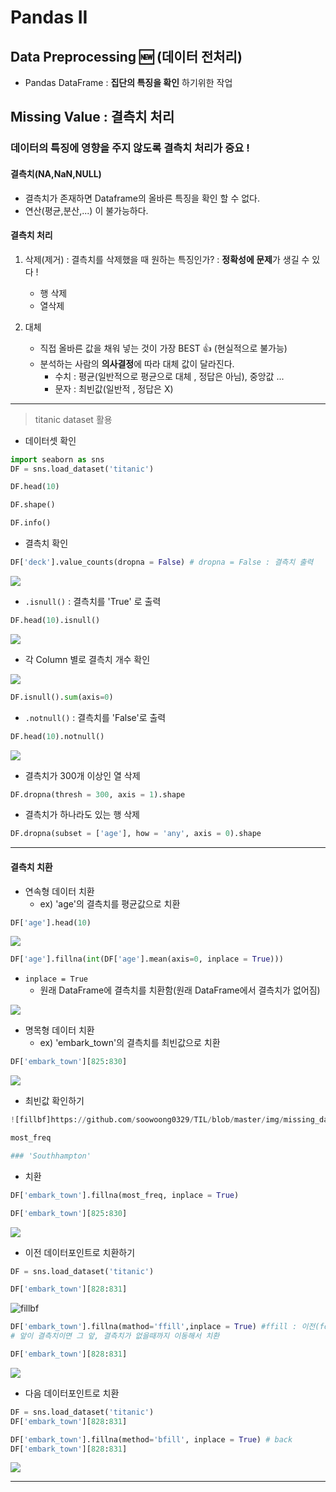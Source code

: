 # Pandas II

## Data Preprocessing :new: (데이터 전처리)

* Pandas DataFrame : **집단의 특징을 확인** 하기위한 작업

## Missing Value : 결측치 처리

### **데이터의 특징에 영향을 주지 않도록** 결측치 처리가 중요 !

#### 결측치(NA,NaN,NULL)

* 결측치가 존재하면 Dataframe의 올바른 특징을 확인 할 수 없다.
* 연산(평균,분산,...) 이 불가능하다.

#### 결측치 처리

1. 삭제(제거) : 결측치를 삭제했을 때 원하는 특징인가? : **정확성에 문제**가 생길 수 있다 !
   * 행 삭제
   * 열삭제

2. 대체
   * 직접 올바른 값을 채워 넣는 것이 가장 BEST :thumbsup: (현실적으로 불가능)
   * 분석하는 사람의 **의사결정**에 따라 대체 값이 달라진다.
     * 수치 : 평균(일반적으로 평균으로 대체 , 정답은 아님), 중앙값 ...
     * 문자 : 최빈값(일반적 , 정답은 X)

---

> titanic dataset 활용

* 데이터셋 확인

```python
import seaborn as sns
DF = sns.load_dataset('titanic')

DF.head(10)
```

```python
DF.shape()
```

```python
DF.info()
```

* 결측치 확인

```python
DF['deck'].value_counts(dropna = False) # dropna = False : 결측치 출력
```

![](https://github.com/soowoong0329/TIL/blob/master/img/missing_data/dropnafalse.PNG?raw=true)

* `.isnull()` : 결측치를 'True' 로 출력

```python
DF.head(10).isnull()
```

![](https://github.com/soowoong0329/TIL/blob/master/img/missing_data/isnull.PNG?raw=true)

* 각 Column 별로 결측치 개수 확인

![](https://github.com/soowoong0329/TIL/blob/master/img/missing_data/axis.PNG?raw=true)

```python
DF.isnull().sum(axis=0)
```

* `.notnull()` : 결측치를 'False'로 출력

```python
DF.head(10).notnull()
```

![](https://github.com/soowoong0329/TIL/blob/master/img/missing_data/notnull.PNG?raw=true)

* 결측치가 300개 이상인 열 삭제

```python
DF.dropna(thresh = 300, axis = 1).shape
```

* 결측치가 하나라도 있는 행 삭제

```python
DF.dropna(subset = ['age'], how = 'any', axis = 0).shape
```

---

#### 결측치 치환

* 연속형 데이터 치환
  * ex) 'age'의 결측치를 평균값으로 치환

```python
DF['age'].head(10)
```

![](https://github.com/soowoong0329/TIL/blob/master/img/missing_data/agebefore.PNG?raw=true)

```python
DF['age'].fillna(int(DF['age'].mean(axis=0, inplace = True)))
```

* `inplace = True`
  * 원래 DataFrame에 결측치를 치환함(원래 DataFrame에서 결측치가 없어짐)

![](https://github.com/soowoong0329/TIL/blob/master/img/missing_data/ageafter.PNG?raw=true)

* 명목형 데이터 치환
  * ex) 'embark_town'의 결측치를 최빈값으로 치환

```python
DF['embark_town'][825:830]
```

![](https://github.com/soowoong0329/TIL/blob/master/img/missing_data/embarkbf.PNG?raw=true)

* 최빈값 확인하기

```python
![fillbf]https://github.com/soowoong0329/TIL/blob/master/img/missing_data/fillbf.PNG?raw=true)most_freq = DF['embark_town'].value_counts(dropna = True).idmax()

most_freq

### 'Southhampton'
```

* 치환

```python
DF['embark_town'].fillna(most_freq, inplace = True)

DF['embark_town'][825:830]
```

![](https://github.com/soowoong0329/TIL/blob/master/img/missing_data/embarkaf.PNG?raw=true)

* 이전 데이터포인트로 치환하기

```python
DF = sns.load_dataset('titanic')

DF['embark_town'][828:831]
```

![]()![fillbf](https://github.com/soowoong0329/TIL/blob/master/img/missing_data/fillbf.PNG?raw=true)

```python
DF['embark_town'].fillna(mathod='ffill',inplace = True) #ffill : 이전(forward) 데이터포인트로 치환
# 앞이 결측치이면 그 앞, 결측치가 없을때까지 이동해서 치환

DF['embark_town'][828:831]
```

![](https://github.com/soowoong0329/TIL/blob/master/img/missing_data/ffill.PNG?raw=true)

* 다음 데이터포인트로 치환

```python
DF = sns.load_dataset('titanic')
DF['embark_town'][828:831]
```

```python
DF['embark_town'].fillna(method='bfill', inplace = True) # back
DF['embark_town'][828:831]
```

![](https://github.com/soowoong0329/TIL/blob/master/img/missing_data/bfill.PNG?raw=true)

---


